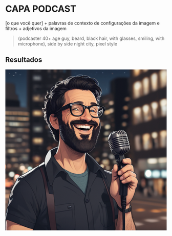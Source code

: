 # CAPA PODCAST

[o que você quer] + palavras de contexto de configurações da imagem e filtros + adjetivos da imagem

> (podcaster 40+ age guy, beard, black hair, with glasses, smiling, with microphone), side by side night city, pixel style

## Resultados

![cover](../img/cover.png)
